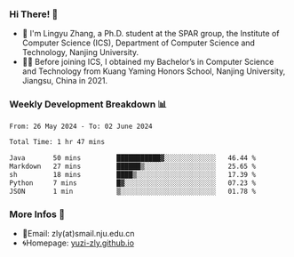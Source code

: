 ### Hi There! 👋 
- 🐳 I'm Lingyu Zhang, a Ph.D. student at the SPAR group, the Institute of Computer Science (ICS), Department of Computer Science and Technology, Nanjing University.
- 🧑‍🎓 Before joining ICS, I obtained my Bachelor’s in Computer Science and Technology from Kuang Yaming Honors School, Nanjing University, Jiangsu, China in 2021.

### Weekly Development Breakdown :bar_chart:

<!--START_SECTION:waka-->

```txt
From: 26 May 2024 - To: 02 June 2024

Total Time: 1 hr 47 mins

Java       50 mins         ███████████▓░░░░░░░░░░░░░   46.44 %
Markdown   27 mins         ██████▒░░░░░░░░░░░░░░░░░░   25.65 %
sh         18 mins         ████▒░░░░░░░░░░░░░░░░░░░░   17.39 %
Python     7 mins          █▓░░░░░░░░░░░░░░░░░░░░░░░   07.23 %
JSON       1 min           ▒░░░░░░░░░░░░░░░░░░░░░░░░   01.78 %
```

<!--END_SECTION:waka-->

<!--
### Github Contributions :octocat:

![](https://raw.githubusercontent.com/yuzi-zly/yuzi-zly/output/github-contribution-grid-snake.svg)              
-->

### More Infos 📖

- 📧Email: zly(at)smail.nju.edu.cn
- 🌀Homepage: [yuzi-zly.github.io](https://yuzi-zly.github.io/)
